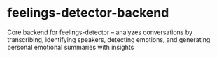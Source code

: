 # feelings-detector-backend
Core backend for feelings-detector – analyzes conversations by transcribing, identifying speakers, detecting emotions, and generating personal emotional summaries with insights
